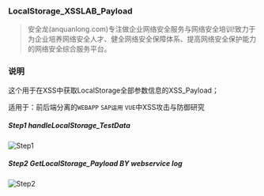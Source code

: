 ### LocalStorage_XSSLAB_Payload  

>安全龙(anquanlong.com)专注做企业网络安全服务与网络安全培训!致力于为企业培养网络安全人才、健全网络安全保障体系、提高网络安全保护能力的网络安全综合服务平台。   

### 说明   


这个用于在XSS中获取LocalStorage全部参数信息的XSS_Payload；   

适用于：前后端分离的`WEBAPP` `SAP运用` `VUE`中XSS攻击与防御研究   

##### Step1 handleLocalStorage_TestData
![Step1](https://github.com/anquanlong/LocalStorage_XSSLAB_Payload/blob/master/Step1.png?raw=true "Step1")  

##### Step2 GetLocalStorage_Payload BY webservice log
![Step2](https://github.com/anquanlong/LocalStorage_XSSLAB_Payload/blob/master/Step2.png?raw=true "Step2")